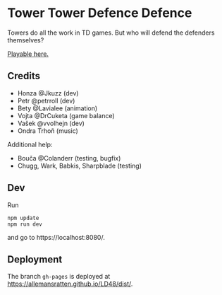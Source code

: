 # Tower Tower Defence Defence

Towers do all the work in TD games. But who will defend the defenders themselves?

[Playable here.](https://allemansratten.github.io/LD48/dist/)

## Credits

- Honza @Jkuzz (dev)
- Petr @petrroll (dev)
- Bety @Lavialee (animation)
- Vojta @DrCuketa (game balance)
- Vašek @vvolhejn (dev)
- Ondra Trhoň (music)

Additional help:
- Bouča @Colanderr (testing, bugfix)
- Chugg, Wark, Babkis, Sharpblade (testing)

## Dev

Run

```
npm update
npm run dev
```

and go to https://localhost:8080/.

## Deployment

The branch `gh-pages` is deployed at https://allemansratten.github.io/LD48/dist/.
